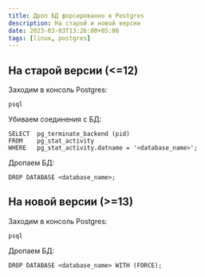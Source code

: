 ```yaml
---
title: Дроп БД форсированно в Postgres
description: На старой и новой версии
date: 2023-03-03T13:26:00+05:00
tags: [linux, postgres]
---
```

## На старой версии (<=12)
Заходим в консоль Postgres:
```shell
psql
```

Убиваем соединения с БД:
```psql
SELECT	pg_terminate_backend (pid)
FROM	pg_stat_activity
WHERE	pg_stat_activity.datname = '<database_name>';
```

Дропаем БД:
```shell
DROP DATABASE <database_name>;
```

## На новой версии (>=13)
Заходим в консоль Postgres:
```shell
psql
```

Дропаем БД:
```psql
DROP DATABASE <database_name> WITH (FORCE);
```
